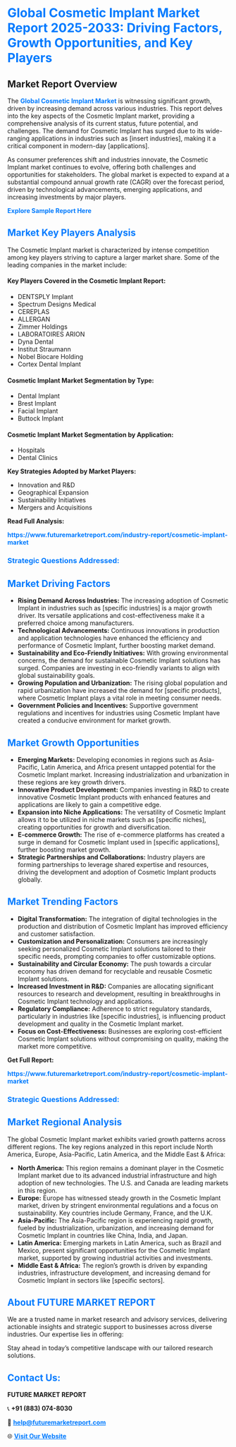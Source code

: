 <h1 style="color: #007BFF;">Global Cosmetic Implant Market Report 2025-2033: Driving Factors, Growth Opportunities, and Key Players</h1>

<section id="overview">
<h2>Market Report Overview</h2>
<p>The <a href="https://www.futuremarketreport.com/industry-report/cosmetic-implant-market" style="color: #007BFF; text-decoration: none;"><strong>Global Cosmetic Implant Market</strong></a> is witnessing significant growth, driven by increasing demand across various industries. This report delves into the key aspects of the Cosmetic Implant market, providing a comprehensive analysis of its current status, future potential, and challenges. The demand for Cosmetic Implant has surged due to its wide-ranging applications in industries such as [insert industries], making it a critical component in modern-day [applications].</p>
<p>As consumer preferences shift and industries innovate, the Cosmetic Implant market continues to evolve, offering both challenges and opportunities for stakeholders. The global market is expected to expand at a substantial compound annual growth rate (CAGR) over the forecast period, driven by technological advancements, emerging applications, and increasing investments by major players.</p>
</section>

<section id="overview">
<p><a href="https://www.futuremarketreport.com/request-sample/reportId=77060" style="color: #007BFF; text-decoration: none;"><strong>Explore Sample Report Here</strong></a></p>
</section>

<section id="key-players">
<h2 style="color: #007BFF;">Market Key Players Analysis</h2>
<p>The Cosmetic Implant market is characterized by intense competition among key players striving to capture a larger market share. Some of the leading companies in the market include:</p>
<h4>Key Players Covered in the Cosmetic Implant Report:</h4>
<ul><li>DENTSPLY Implant</li><li>Spectrum Designs Medical</li><li>CEREPLAS</li><li>ALLERGAN</li><li>Zimmer Holdings</li><li>LABORATOIRES ARION</li><li>Dyna Dental</li><li>Institut Straumann</li><li>Nobel Biocare Holding</li><li>Cortex Dental Implant</li></ul>
<h4>Cosmetic Implant Market Segmentation by Type:</h4>
<ul><li>Dental Implant</li><li>Brest Implant</li><li>Facial Implant</li><li>Buttock Implant</li></ul>

<h4>Cosmetic Implant Market Segmentation by Application:</h4>
<ul><li>Hospitals</li><li>Dental Clinics</li></ul>
<p><strong>Key Strategies Adopted by Market Players:</strong></p>
<ul>
<li>Innovation and R&D</li>
<li>Geographical Expansion</li>
<li>Sustainability Initiatives</li>
<li>Mergers and Acquisitions</li>
</ul>
</section>

<section>
<p><strong>Read Full Analysis: </strong></p><a href="https://www.futuremarketreport.com/industry-report/cosmetic-implant-market" style="color: #007BFF; text-decoration: none;"><strong>https://www.futuremarketreport.com/industry-report/cosmetic-implant-market</strong></a>
<h3 style="color: #007BFF;">Strategic Questions Addressed:</h3>
</section>

<section id="driving-factors">
<h2 style="color: #007BFF;">Market Driving Factors</h2>
<ul>
<li><strong>Rising Demand Across Industries:</strong> The increasing adoption of Cosmetic Implant in industries such as [specific industries] is a major growth driver. Its versatile applications and cost-effectiveness make it a preferred choice among manufacturers.</li>
<li><strong>Technological Advancements:</strong> Continuous innovations in production and application technologies have enhanced the efficiency and performance of Cosmetic Implant, further boosting market demand.</li>
<li><strong>Sustainability and Eco-Friendly Initiatives:</strong> With growing environmental concerns, the demand for sustainable Cosmetic Implant solutions has surged. Companies are investing in eco-friendly variants to align with global sustainability goals.</li>
<li><strong>Growing Population and Urbanization:</strong> The rising global population and rapid urbanization have increased the demand for [specific products], where Cosmetic Implant plays a vital role in meeting consumer needs.</li>
<li><strong>Government Policies and Incentives:</strong> Supportive government regulations and incentives for industries using Cosmetic Implant have created a conducive environment for market growth.</li>
</ul>
</section>

<section id="growth-opportunities">
<h2 style="color: #007BFF;">Market Growth Opportunities</h2>
<ul>
<li><strong>Emerging Markets:</strong> Developing economies in regions such as Asia-Pacific, Latin America, and Africa present untapped potential for the Cosmetic Implant market. Increasing industrialization and urbanization in these regions are key growth drivers.</li>
<li><strong>Innovative Product Development:</strong> Companies investing in R&D to create innovative Cosmetic Implant products with enhanced features and applications are likely to gain a competitive edge.</li>
<li><strong>Expansion into Niche Applications:</strong> The versatility of Cosmetic Implant allows it to be utilized in niche markets such as [specific niches], creating opportunities for growth and diversification.</li>
<li><strong>E-commerce Growth:</strong> The rise of e-commerce platforms has created a surge in demand for Cosmetic Implant used in [specific applications], further boosting market growth.</li>
<li><strong>Strategic Partnerships and Collaborations:</strong> Industry players are forming partnerships to leverage shared expertise and resources, driving the development and adoption of Cosmetic Implant products globally.</li>
</ul>
</section>

<section id="trending-factors">
<h2 style="color: #007BFF;">Market Trending Factors</h2>
<ul>
<li><strong>Digital Transformation:</strong> The integration of digital technologies in the production and distribution of Cosmetic Implant has improved efficiency and customer satisfaction.</li>
<li><strong>Customization and Personalization:</strong> Consumers are increasingly seeking personalized Cosmetic Implant solutions tailored to their specific needs, prompting companies to offer customizable options.</li>
<li><strong>Sustainability and Circular Economy:</strong> The push towards a circular economy has driven demand for recyclable and reusable Cosmetic Implant solutions.</li>
<li><strong>Increased Investment in R&D:</strong> Companies are allocating significant resources to research and development, resulting in breakthroughs in Cosmetic Implant technology and applications.</li>
<li><strong>Regulatory Compliance:</strong> Adherence to strict regulatory standards, particularly in industries like [specific industries], is influencing product development and quality in the Cosmetic Implant market.</li>
<li><strong>Focus on Cost-Effectiveness:</strong> Businesses are exploring cost-efficient Cosmetic Implant solutions without compromising on quality, making the market more competitive.</li>
</ul>
</section>

<section>
<p><strong>Get Full Report: </strong></p><a href="https://www.futuremarketreport.com/industry-report/cosmetic-implant-market" style="color: #007BFF; text-decoration: none;"><strong>https://www.futuremarketreport.com/industry-report/cosmetic-implant-market</strong></a>
<h3 style="color: #007BFF;">Strategic Questions Addressed:</h3>
</section>


<section id="regional-analysis">
<h2 style="color: #007BFF;">Market Regional Analysis</h2>
<p>The global Cosmetic Implant market exhibits varied growth patterns across different regions. The key regions analyzed in this report include North America, Europe, Asia-Pacific, Latin America, and the Middle East & Africa:</p>
<ul>
<li><strong>North America:</strong> This region remains a dominant player in the Cosmetic Implant market due to its advanced industrial infrastructure and high adoption of new technologies. The U.S. and Canada are leading markets in this region.</li>
<li><strong>Europe:</strong> Europe has witnessed steady growth in the Cosmetic Implant market, driven by stringent environmental regulations and a focus on sustainability. Key countries include Germany, France, and the U.K.</li>
<li><strong>Asia-Pacific:</strong> The Asia-Pacific region is experiencing rapid growth, fueled by industrialization, urbanization, and increasing demand for Cosmetic Implant in countries like China, India, and Japan.</li>
<li><strong>Latin America:</strong> Emerging markets in Latin America, such as Brazil and Mexico, present significant opportunities for the Cosmetic Implant market, supported by growing industrial activities and investments.</li>
<li><strong>Middle East & Africa:</strong> The region’s growth is driven by expanding industries, infrastructure development, and increasing demand for Cosmetic Implant in sectors like [specific sectors].</li>
</ul>
</section>

<footer>
<h2 style="color: #007BFF;">About FUTURE MARKET REPORT</h2>
<p>We are a trusted name in market research and advisory services, delivering actionable insights and strategic support to businesses across diverse industries. Our expertise lies in offering:</p>

<p>Stay ahead in today’s competitive landscape with our tailored research solutions.</p>

<h2 style="color: #007BFF;">Contact Us:</h2>
<p><strong>FUTURE MARKET REPORT</strong></p>
<p>📞 <strong>+91 (883) 074-8030</strong></p>
<p>📧 <strong><a href="mailto:help@futuremarketreport.com" style="color: #007BFF;">help@futuremarketreport.com</a></strong></p>
<p>🌐 <strong><a href="https://www.futuremarketreport.com/" style="color: #007BFF;">Visit Our Website</a></strong></p>
</footer>